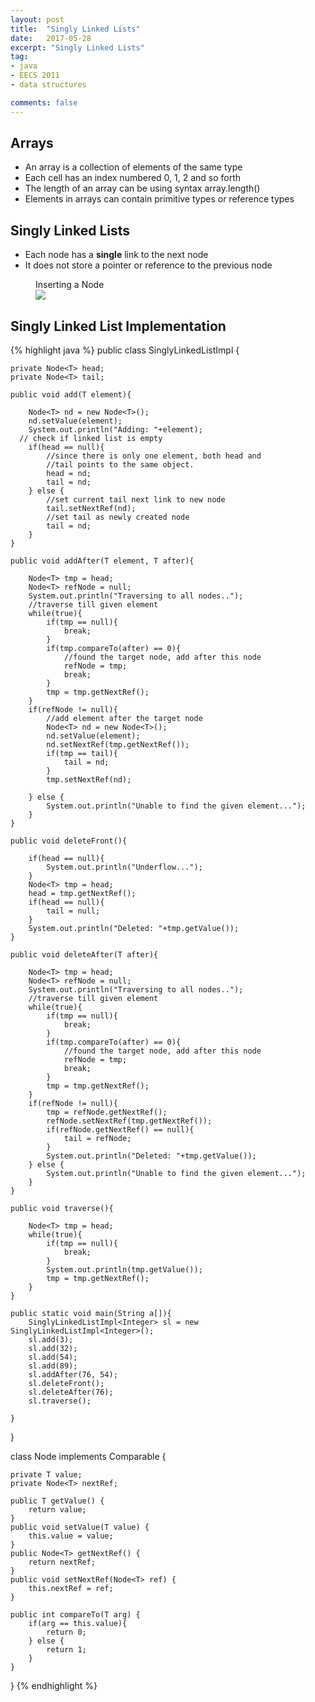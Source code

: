 ```yaml
---
layout: post
title:  "Singly Linked Lists"
date:   2017-05-28
excerpt: "Singly Linked Lists"
tag:
- java
- EECS 2011
- data structures

comments: false
---
```

## Arrays
- An array is a collection of elements of the same type
- Each cell has an index numbered 0, 1, 2 and so forth
- The length of an array can be using syntax array.length()
- Elements in arrays can contain primitive types or reference types

## Singly Linked Lists
- Each node has a **single** link to the next node
- It does not store a pointer or reference to the previous node

<figure>
<figcaption>Inserting a Node</figcaption>
 <a href="http://www.java2novice.com/images/sll_insert_after.png"><img src="http://www.java2novice.com/images/sll_insert_after.png"></a>
</figure>

## Singly Linked List Implementation

{% highlight java %}
public class SinglyLinkedListImpl<T> {

    private Node<T> head;
    private Node<T> tail;

    public void add(T element){

        Node<T> nd = new Node<T>();
        nd.setValue(element);
        System.out.println("Adding: "+element);
      // check if linked list is empty
        if(head == null){
            //since there is only one element, both head and
            //tail points to the same object.
            head = nd;
            tail = nd;
        } else {
            //set current tail next link to new node
            tail.setNextRef(nd);
            //set tail as newly created node
            tail = nd;
        }
    }

    public void addAfter(T element, T after){

        Node<T> tmp = head;
        Node<T> refNode = null;
        System.out.println("Traversing to all nodes..");
        //traverse till given element
        while(true){
            if(tmp == null){
                break;
            }
            if(tmp.compareTo(after) == 0){
                //found the target node, add after this node
                refNode = tmp;
                break;
            }
            tmp = tmp.getNextRef();
        }
        if(refNode != null){
            //add element after the target node
            Node<T> nd = new Node<T>();
            nd.setValue(element);
            nd.setNextRef(tmp.getNextRef());
            if(tmp == tail){
                tail = nd;
            }
            tmp.setNextRef(nd);

        } else {
            System.out.println("Unable to find the given element...");
        }
    }

    public void deleteFront(){

        if(head == null){
            System.out.println("Underflow...");
        }
        Node<T> tmp = head;
        head = tmp.getNextRef();
        if(head == null){
            tail = null;
        }
        System.out.println("Deleted: "+tmp.getValue());
    }

    public void deleteAfter(T after){

        Node<T> tmp = head;
        Node<T> refNode = null;
        System.out.println("Traversing to all nodes..");
        //traverse till given element
        while(true){
            if(tmp == null){
                break;
            }
            if(tmp.compareTo(after) == 0){
                //found the target node, add after this node
                refNode = tmp;
                break;
            }
            tmp = tmp.getNextRef();
        }
        if(refNode != null){
            tmp = refNode.getNextRef();
            refNode.setNextRef(tmp.getNextRef());
            if(refNode.getNextRef() == null){
                tail = refNode;
            }
            System.out.println("Deleted: "+tmp.getValue());
        } else {
            System.out.println("Unable to find the given element...");
        }
    }

    public void traverse(){

        Node<T> tmp = head;
        while(true){
            if(tmp == null){
                break;
            }
            System.out.println(tmp.getValue());
            tmp = tmp.getNextRef();
        }
    }

    public static void main(String a[]){
        SinglyLinkedListImpl<Integer> sl = new SinglyLinkedListImpl<Integer>();
        sl.add(3);
        sl.add(32);
        sl.add(54);
        sl.add(89);
        sl.addAfter(76, 54);
        sl.deleteFront();
        sl.deleteAfter(76);
        sl.traverse();

    }
}

class Node<T> implements Comparable<T> {

    private T value;
    private Node<T> nextRef;

    public T getValue() {
        return value;
    }
    public void setValue(T value) {
        this.value = value;
    }
    public Node<T> getNextRef() {
        return nextRef;
    }
    public void setNextRef(Node<T> ref) {
        this.nextRef = ref;
    }

    public int compareTo(T arg) {
        if(arg == this.value){
            return 0;
        } else {
            return 1;
        }
    }
}
{% endhighlight %}
